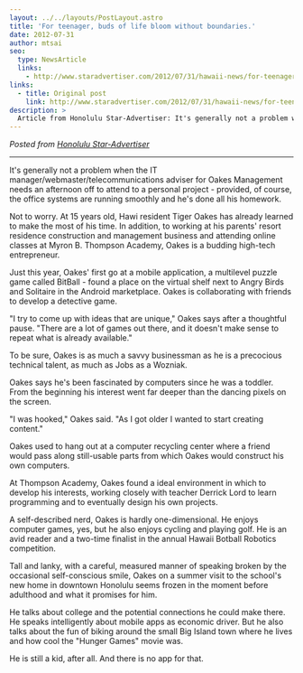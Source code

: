 ```yaml
---
layout: ../../layouts/PostLayout.astro
title: 'For teenager, buds of life bloom without boundaries.'
date: 2012-07-31
author: mtsai
seo:
  type: NewsArticle
  links:
    - http://www.staradvertiser.com/2012/07/31/hawaii-news/for-teenager-buds-of-life-bloom-without-boundaries/
links:
  - title: Original post
    link: http://www.staradvertiser.com/2012/07/31/hawaii-news/for-teenager-buds-of-life-bloom-without-boundaries/
description: >
  Article from Honolulu Star-Advertiser: It's generally not a problem when the IT manager/webmaster/telecommunications adviser for Oakes Management needs an afternoon off to attend to a personal project - provided, of course, the office systems are running smoothly and he's done all his homework.
---
```


_Posted from [Honolulu Star-Advertiser](http://www.staradvertiser.com/2012/07/31/hawaii-news/for-teenager-buds-of-life-bloom-without-boundaries/)_

---

It's generally not a problem when the IT manager/webmaster/telecommunications adviser for Oakes Management needs an afternoon off to attend to a personal project - provided, of course, the office systems are running smoothly and he's done all his homework.

Not to worry. At 15 years old, Hawi resident Tiger Oakes has already learned to make the most of his time. In addition, to working at his parents' resort residence construction and management business and attending online classes at Myron B. Thompson Academy, Oakes is a budding high-tech entrepreneur.

Just this year, Oakes' first go at a mobile application, a multilevel puzzle game called BitBall - found a place on the virtual shelf next to Angry Birds and Solitaire in the Android marketplace. Oakes is collaborating with friends to develop a detective game.

"I try to come up with ideas that are unique," Oakes says after a thoughtful pause. "There are a lot of games out there, and it doesn't make sense to repeat what is already available."

To be sure, Oakes is as much a savvy businessman as he is a precocious technical talent, as much as Jobs as a Wozniak.

Oakes says he's been fascinated by computers since he was a toddler. From the beginning his interest went far deeper than the dancing pixels on the screen.

"I was hooked," Oakes said. "As I got older I wanted to start creating content."

Oakes used to hang out at a computer recycling center where a friend would pass along still-usable parts from which Oakes would construct his own computers.

At Thompson Academy, Oakes found a ideal environment in which to develop his interests, working closely with teacher Derrick Lord to learn programming and to eventually design his own projects.

A self-described nerd, Oakes is hardly one-dimensional. He enjoys computer games, yes, but he also enjoys cycling and playing golf. He is an avid reader and a two-time finalist in the annual Hawaii Botball Robotics competition.

Tall and lanky, with a careful, measured manner of speaking broken by the occasional self-conscious smile, Oakes on a summer visit to the school's new home in downtown Honolulu seems frozen in the moment before adulthood and what it promises for him.

He talks about college and the potential connections he could make there. He speaks intelligently about mobile apps as economic driver. But he also talks about the fun of biking around the small Big Island town where he lives and how cool the "Hunger Games" movie was.

He is still a kid, after all. And there is no app for that.
